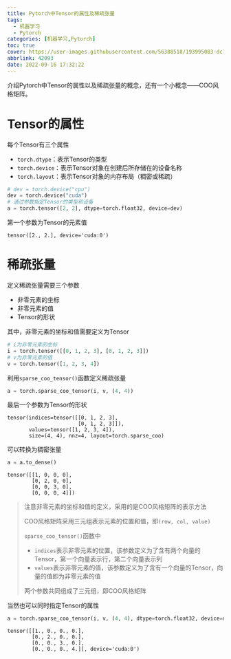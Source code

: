 ```yaml
---
title: Pytorch中Tensor的属性及稀疏张量
tags:
  - 机器学习
  - Pytorch
categories: [机器学习,Pytorch]
toc: true
cover: https://user-images.githubusercontent.com/56388518/193995083-dc7bdef0-cc48-4825-ba4f-3b659425f652.png
abbrlink: 42093
date: 2022-09-16 17:32:22
---
```


介绍Pytorch中Tensor的属性以及稀疏张量的概念，还有一个小概念——COO风格矩阵。

<!--more-->

# Tensor的属性

每个Tensor有三个属性

- `torch.dtype`：表示Tensor的类型
- `torch.device`：表示Tensor对象在创建后所存储在的设备名称
- `torch.layout`：表示Tensor对象的内存布局（稠密或稀疏）

```python
# dev = torch.device("cpu")
dev = torch.device("cuda")
# 通过参数指定Tensor的类型和设备
a = torch.tensor([2, 2], dtype=torch.float32, device=dev)
```

第一个参数为Tensor的元素值

```
tensor([2., 2.], device='cuda:0')
```

# 稀疏张量

定义稀疏张量需要三个参数

- 非零元素的坐标
- 非零元素的值
- Tensor的形状

其中，非零元素的坐标和值需要定义为Tensor

```python
# i为非零元素的坐标
i = torch.tensor([[0, 1, 2, 3], [0, 1, 2, 3]])
# v为非零元素的值
v = torch.tensor([1, 2, 3, 4])
```

利用`sparse_coo_tensor()`函数定义稀疏张量

```python
a = torch.sparse_coo_tensor(i, v, (4, 4))
```

最后一个参数为Tensor的形状

```
tensor(indices=tensor([[0, 1, 2, 3],
                       [0, 1, 2, 3]]),
       values=tensor([1, 2, 3, 4]),
       size=(4, 4), nnz=4, layout=torch.sparse_coo)
```

可以转换为稠密张量

```python
a = a.to_dense()
```

```
tensor([[1, 0, 0, 0],
        [0, 2, 0, 0],
        [0, 0, 3, 0],
        [0, 0, 0, 4]])
```

> 注意非零元素的坐标和值的定义，采用的是COO风格矩阵的表示方法
>
> COO风格矩阵采用三元组表示元素的位置和值，即`(row, col, value)`
>
> `sparse_coo_tensor()`函数中
>
> - `indices`表示非零元素的位置，该参数定义为了含有两个向量的Tensor，第一个向量表示行，第二个向量表示列
> - `values`表示非零元素的值，该参数定义为了含有一个向量的Tensor，向量的值即为非零元素的值
>
> 两个参数共同组成了三元组，即COO风格矩阵

当然也可以同时指定Tensor的属性

```python
a = torch.sparse_coo_tensor(i, v, (4, 4), dtype=torch.float32, device=dev).to_dense()
```

```
tensor([[1., 0., 0., 0.],
        [0., 2., 0., 0.],
        [0., 0., 3., 0.],
        [0., 0., 0., 4.]], device='cuda:0')
```

